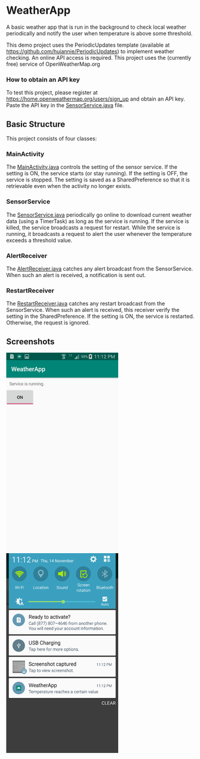 # WeatherApp
A basic weather app that is run in the background to check local weather periodically and notify the user when temperature is above some threshold.

This demo project uses the PeriodicUpdates template (available at https://github.com/huiannie/PeriodicUpdates) to implement weather checking. An online API access is required. This project uses the (currently free) service of OpenWeatherMap.org

### How to obtain an API key
To test this project, please register at https://home.openweathermap.org/users/sign_up and obtain an API key. Paste the API key in the [SensorService.java](app/src/main/java/com/itp226/weatherapp/SensorService.java) file. 

## Basic Structure

This project consists of four classes:

### MainActivity

The [MainActivity.java](app/src/main/java/com/itp226/weatherapp/MainActivity.java) controls the setting of the sensor service. If the setting is ON, the service starts (or stay running). If the setting is OFF, the service is stopped. The setting is saved as a SharedPreference so that it is retrievable even when the activity no longer exists.

### SensorService

The [SensorService.java](app/src/main/java/com/itp226/weatherapp/SensorService.java) periodically go online to download current weather data (using a TimerTask) as long as the service is running. If the service is killed, the service broadcasts a request for restart. While the service is running, it broadcasts a request to alert the user whenever the temperature exceeds a threshold value. 

### AlertReceiver

The [AlertReceiver.java](app/src/main/java/com/itp226/weatherapp/AlertReceiver.java) catches any alert broadcast from the SensorService. When such an alert is received, a notification is sent out.

### RestartReceiver

The [RestartReceiver.java](app/src/main/java/com/itp226/weatherapp/RestartReceiver.java) catches any restart broadcast from the SensorService. When such an alert is received, this receiver verify the setting in the SharedPreference. If the setting is ON, the service is restarted. Otherwise, the request is ignored.

## Screenshots
<img src="gallery/WeatherApp-screenshot2-on.png" width="300"> <img src="gallery/WeatherApp-screenshot3-notification.png" width="300">
